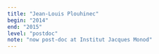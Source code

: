 ```yaml
---
title: "Jean-Louis Plouhinec"
begin: "2014"
end: "2015"
level: "postdoc"
note: "now post-doc at Institut Jacques Monod"
---
```

